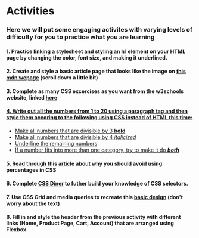 <h1>Activities</h1>
<h3>Here we will put some engaging activites with varying levels of difficulty for you to practice what you are learning</h3>
  <h4>1. Practice linking a stylesheet and styling an h1 element on your HTML page by changing the color, font size, and making it underlined.</h4>
  <h4>2. Create and style a basic article page that looks like the image on <a href="https://developer.mozilla.org/en-US/docs/Learn/HTML/Introduction_to_HTML/Document_and_website_structure"> this mdn wepage</a> (scroll down a little bit)</h4>
  <h4>3. Complete as many CSS excercises as you want from the w3schools website, linked <a href="https://www.w3schools.com/css/exercise.asp?filename=exercise_selectors1">here</h4>
  <h4>4. Write out all the numbers from 1 to 20 using a paragraph tag and then style them accoring to the following using CSS instead of HTML this time:</h4>
  <ul>
    <li>Make all numbers that are divisible by 3 <strong>bold</strong></li>
    <li>Make all numbers that are divisible by 4 <em>italicized</em></li>
    <li><ins>Underline</ins> the remaining numbers</li>
    <li>If a number fits into more than one category, try to make it do <em><strong>both</strong></em></li>
  </ul>
  <h4>5. Read through <a href="https://codyloyd.com/2021/percentages/">this article</a> about why you should avoid using percentages in CSS</h4>
  <h4>6. Complete <a href="https://flukeout.github.io/">CSS Diner</a> to futher build your knowledge of CSS selectors.</h4>
  <h4>7. Use CSS Grid and media queries to recreate this <a href="https://user-images.githubusercontent.com/110360785/220495170-505a9eaf-5328-4790-a26a-539724d605b1.png">basic design</a> (don't worry about the text)</h4>
  <h4>8. Fill in and style the header from the previous activity with different links (Home, Product Page, Cart, Account) that are arranged using Flexbox</h4>
